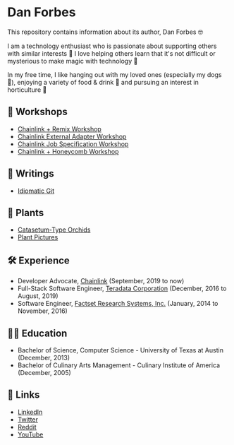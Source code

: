 # Dan Forbes

This repository contains information about its author, Dan Forbes :nerd_face:

I am a technology enthusiast who is passionate about supporting others with similar interests :handshake: I love
helping others learn that it's not difficult or mysterious to make magic with technology :rocket:

In my free time, I like hanging out with my loved ones (especially my dogs :dog:), enjoying a variety of food & drink
:clinking_glasses: and pursuing an interest in horticulture :seedling:

## :movie_camera: Workshops

- [Chainlink + Remix Workshop](https://docs.google.com/document/d/e/2PACX-1vTfuGrmqJO_il0PzZY5iU5_HtmiEExu5t7XHzrj6rRVKZnOdvy3fUJzlIlTgd-FMrUl2A-9T9ndP7Nj/pub)
- [Chainlink External Adapter Workshop](https://docs.google.com/document/d/e/2PACX-1vSlbBgXHatt1XOPthCHdJG2MlVP0Te9254kxLiCAE7R3yggzlwuVbPH5U8TSc1AjSCqy11ovhPPcQXL/pub)
- [Chainlink Job Specification Workshop](https://docs.google.com/document/d/e/2PACX-1vSjDxpyN7UMIjXeLC-kJy1-NNX5csI5bxq7vR8uAzt-9iSCd5AXsK_gWWXI2i_eKsZeADEMO9xZnMRP/pub)
- [Chainlink + Honeycomb Workshop](https://docs.google.com/document/d/e/2PACX-1vQzTVNGbLLrEVLMzf0pXbsvG_AFtFSDMmBfzngZtdNVsqr1mmEBcJN4-IF7qgrlZF4NjXAaZOV8bYiN/pub)

## :memo: Writings

- [Idiomatic Git](https://docs.google.com/document/u/1/d/e/2PACX-1vTyWJ2WZ4EAum_Cgf9athuJFkoaCCWue_56Ep9liKBzHGxYLPI1arTdDyxr1rk6iix7d6w8504x83Kg/pub)

## :seedling: Plants
- [Catasetum-Type Orchids](https://docs.google.com/presentation/d/e/2PACX-1vTs9lznFnMZoibRB1B3RRkCm1ugosPnV8tVBlVImOXoa0gQfVBstemobLRgCIG7290Mz9iZmjMhScJ2/pub?start=false&loop=true&delayms=5000)
- [Plant Pictures](https://photos.app.goo.gl/ws4CejPhtuAnFcFa6)

## :hammer_and_wrench: Experience

- Developer Advocate, [Chainlink](https://chain.link/) (September, 2019 to now)
- Full-Stack Software Engineer, [Teradata Corporation](https://www.teradata.com/) (December, 2016 to August, 2019)
- Software Engineer, [Factset Research Systems, Inc.](https://www.factset.com/) (January, 2014 to November, 2016)

## :man_student: Education

- Bachelor of Science, Computer Science - University of Texas at Austin (December, 2013)
- Bachelor of Culinary Arts Management - Culinary Institute of America (December, 2005)

## :link: Links

- [LinkedIn](https://www.linkedin.com/in/danfforbes/)
- [Twitter](https://twitter.com/danforbesdev)
- [Reddit](https://www.reddit.com/user/danforbesdev)
- [YouTube](https://www.youtube.com/channel/UC-Z9fvZ1KNzaantH2rf3oxA)
